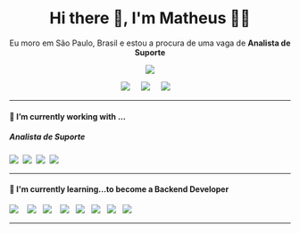 <h1 align='center'> Hi there 👋, I'm Matheus 👨‍💻 </h1>

<p align='center'>
  Eu moro em São Paulo, Brasil e estou a procura de uma vaga de <b>Analista de Suporte</b> 
</p>

<p align='center'>
  <a href="#"><img src="https://visitor-badge.glitch.me/badge?page_id=Mathsilvaw.Mathsilvaw??style=for-the-badge&logo=appveyor"></a>
</p>


<p align='center'>
  <a href="https://twitter.com/oTheoos"><img src="https://img.shields.io/badge/twitter-%231DA1F2.svg?&style=for-the-badge&logo=twitter&logoColor=white" /></a>&nbsp;&nbsp;&nbsp;&nbsp;
  <a href="https://www.linkedin.com/in/matheusilvaa//"><img src="https://img.shields.io/badge/linkedin-%230077B5.svg?&style=for-the-badge&logo=linkedin&logoColor=white" /></a>&nbsp;&nbsp;&nbsp;&nbsp;
  <a href="mailto:matheussilvaitdev@gmail.com?subject=Olá%20Matheus"><img src="https://img.shields.io/badge/gmail-%23D14836.svg?&style=for-the-badge&logo=gmail&logoColor=white" /></a>&nbsp;&nbsp;&nbsp;&nbsp;

</p>


<hr>

<h4>🔭  I’m currently working with ...</h4>

<h5>Analista de Suporte</h5>
<p >
  <img src="https://img.shields.io/badge/Linux%20-%23fae37a.svg?&style=for-the-badge&logo=Linux&logoColor=black" />&nbsp;&nbsp;<img src="https://img.shields.io/badge/Windows-02afff?&style=for-the-badge&logo=windows&logoColor=white" />&nbsp;&nbsp;<img src="https://img.shields.io/badge/Powershell-034593?style=for-the-badge&logo=powershellt&logoColor=White" />&nbsp;&nbsp;<img src="https://img.shields.io/badge/bash-ffffff?style=for-the-badge&logo=bash&logoColor=white"  
</p>


<hr>

<h4>🌱  I'm currently learning...to become a Backend Developer</h4>
<p >
  <img src="https://img.shields.io/badge/JavaScript-f7df1e?style=for-the-badge&logo=javascript&logoColor=black" />&nbsp;&nbsp;&nbsp;&nbsp;<img src="https://img.shields.io/badge/Python-446785?style=for-the-badge&logo=python&logoColor=yellow" />&nbsp;&nbsp;&nbsp;<img src="https://img.shields.io/badge/node.js%20-%23339933.svg?&style=for-the-badge&logo=node.js&logoColor=white" />&nbsp;&nbsp;&nbsp;&nbsp;<img src="https://img.shields.io/badge/HTML5-e44d26?style=for-the-badge&logo=html5&logoColor=white" />&nbsp;&nbsp;&nbsp;<img src="https://img.shields.io/badge/Ruby%20-%23db7093.svg?&style=for-the-badge&logo=Ruby&logoColor=red" />&nbsp;&nbsp;&nbsp;<img src="https://img.shields.io/badge/csharp%20-%23250066.svg?&style=for-the-badge&logo=csharpe&logoColor=white" />&nbsp;&nbsp;&nbsp;<img src="https://img.shields.io/badge/PHP%20-%234f5b93.svg?&style=for-the-badge&logo=PHP&logoColor=white"  />&nbsp;&nbsp;&nbsp;<img src="https://img.shields.io/badge/CSS%20-%23264de4.svg?&style=for-the-badge&logo=CSS&logoColor=white" />&nbsp;&nbsp;&nbsp;
</p>


<p align='right'>

</p>


<hr>

<br>
  
</p>



